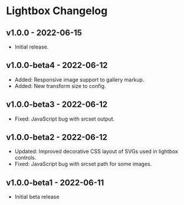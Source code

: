# Lightbox Changelog

## v1.0.0 - 2022-06-15

- Initial release.

## v1.0.0-beta4 - 2022-06-12

- Added: Responsive image support to gallery markup.
- Added: New transform size to config.

## v1.0.0-beta3 - 2022-06-12

- Fixed: JavaScript bug with srcset output.

## v1.0.0-beta2 - 2022-06-12

- Updated: Improved decorative CSS layout of SVGs used in lightbox controls.
- Fixed: JavaScript bug with srcset path for some images.

## v1.0.0-beta1 - 2022-06-11

- Initial beta release
